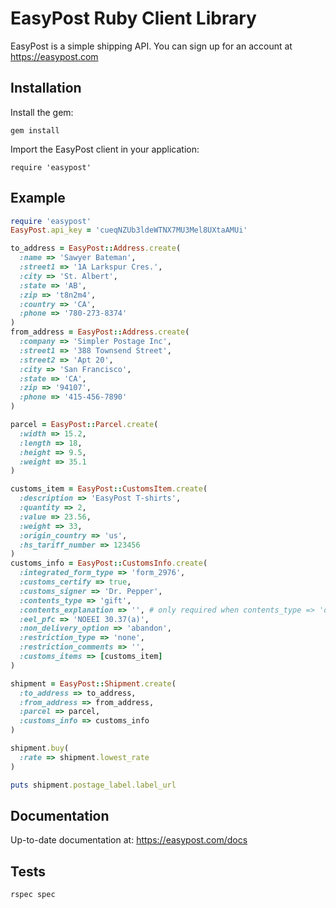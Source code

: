 # EasyPost Ruby Client Library

EasyPost is a simple shipping API. You can sign up for an account at https://easypost.com

Installation
---------------

Install the gem:

```
gem install
```

Import the EasyPost client in your application:

```
require 'easypost'
```

Example
------------------

```ruby
require 'easypost'
EasyPost.api_key = 'cueqNZUb3ldeWTNX7MU3Mel8UXtaAMUi'

to_address = EasyPost::Address.create(
  :name => 'Sawyer Bateman',
  :street1 => '1A Larkspur Cres.',
  :city => 'St. Albert',
  :state => 'AB',
  :zip => 't8n2m4',
  :country => 'CA',
  :phone => '780-273-8374'
)
from_address = EasyPost::Address.create(
  :company => 'Simpler Postage Inc',
  :street1 => '388 Townsend Street',
  :street2 => 'Apt 20',
  :city => 'San Francisco',
  :state => 'CA',
  :zip => '94107',
  :phone => '415-456-7890'
)

parcel = EasyPost::Parcel.create(
  :width => 15.2,
  :length => 18, 
  :height => 9.5,
  :weight => 35.1
)

customs_item = EasyPost::CustomsItem.create(
  :description => 'EasyPost T-shirts',
  :quantity => 2,
  :value => 23.56,
  :weight => 33,
  :origin_country => 'us',
  :hs_tariff_number => 123456
)
customs_info = EasyPost::CustomsInfo.create(
  :integrated_form_type => 'form_2976',
  :customs_certify => true,
  :customs_signer => 'Dr. Pepper',
  :contents_type => 'gift',
  :contents_explanation => '', # only required when contents_type => 'other'
  :eel_pfc => 'NOEEI 30.37(a)',
  :non_delivery_option => 'abandon',
  :restriction_type => 'none',
  :restriction_comments => '',
  :customs_items => [customs_item]
)

shipment = EasyPost::Shipment.create(
  :to_address => to_address,
  :from_address => from_address,
  :parcel => parcel,
  :customs_info => customs_info
)

shipment.buy(
  :rate => shipment.lowest_rate
)

puts shipment.postage_label.label_url

```

Documentation
--------------------

Up-to-date documentation at: https://easypost.com/docs

Tests
--------------------

```
rspec spec
```
